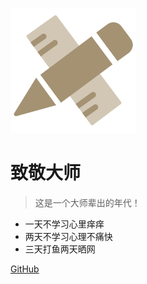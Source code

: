 ![logo](./img/icon.png) 

# 致敬大师

> 这是一个大师辈出的年代！
- 一天不学习心里痒痒
- 两天不学习心理不痛快
- 三天打鱼两天晒网 

[GitHub](https://github.com/docsifyjs/docsify/)


